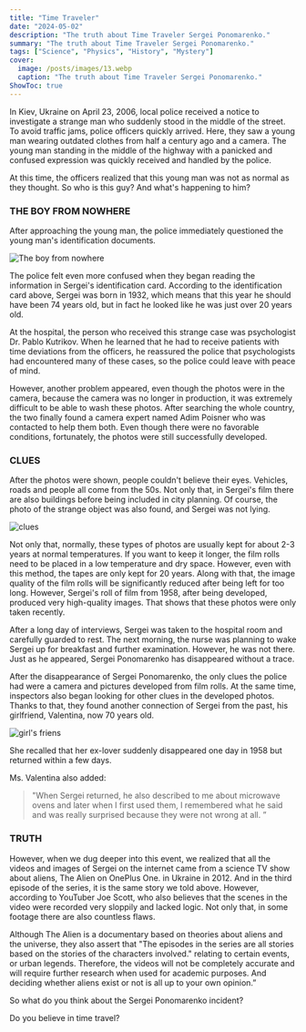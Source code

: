 ```yaml
---
title: "Time Traveler"
date: "2024-05-02"
description: "The truth about Time Traveler Sergei Ponomarenko."
summary: "The truth about Time Traveler Sergei Ponomarenko."
tags: ["Science", "Physics", "History", "Mystery"]
cover:
  image: /posts/images/13.webp
  caption: "The truth about Time Traveler Sergei Ponomarenko."
ShowToc: true
---
```


In Kiev, Ukraine on April 23, 2006, local police received a notice to investigate a strange man who suddenly stood in the middle of the street. To avoid traffic jams, police officers quickly arrived. Here, they saw a young man wearing outdated clothes from half a century ago and a camera. The young man standing in the middle of the highway with a panicked and confused expression was quickly received and handled by the police.

At this time, the officers realized that this young man was not as normal as they thought. So who is this guy? And what's happening to him?

### THE BOY FROM NOWHERE

After approaching the young man, the police immediately questioned the young man's identification documents.

![The boy from nowhere](/posts/images/13.webp#center "The boy from nowhere")

The police felt even more confused when they began reading the information in Sergei's identification card. According to the identification card above, Sergei was born in 1932, which means that this year he should have been 74 years old, but in fact he looked like he was just over 20 years old.

At the hospital, the person who received this strange case was psychologist Dr. Pablo Kutrikov. When he learned that he had to receive patients with time deviations from the officers, he reassured the police that psychologists had encountered many of these cases, so the police could leave with peace of mind.

However, another problem appeared, even though the photos were in the camera, because the camera was no longer in production, it was extremely difficult to be able to wash these photos. After searching the whole country, the two finally found a camera expert named Adim Poisner who was contacted to help them both. Even though there were no favorable conditions, fortunately, the photos were still successfully developed.

### CLUES

After the photos were shown, people couldn't believe their eyes. Vehicles, roads and people all come from the 50s. Not only that, in Sergei's film there are also buildings before being included in city planning. Of course, the photo of the strange object was also found, and Sergei was not lying.

![clues](/posts/images/14.webp#center "clues")

Not only that, normally, these types of photos are usually kept for about 2-3 years at normal temperatures. If you want to keep it longer, the film rolls need to be placed in a low temperature and dry space. However, even with this method, the tapes are only kept for 20 years. Along with that, the image quality of the film rolls will be significantly reduced after being left for too long. However, Sergei's roll of film from 1958, after being developed, produced very high-quality images. That shows that these photos were only taken recently.

After a long day of interviews, Sergei was taken to the hospital room and carefully guarded to rest. The next morning, the nurse was planning to wake Sergei up for breakfast and further examination. However, he was not there. Just as he appeared, Sergei Ponomarenko has disappeared without a trace.

After the disappearance of Sergei Ponomarenko, the only clues the police had were a camera and pictures developed from film rolls. At the same time, inspectors also began looking for other clues in the developed photos. Thanks to that, they found another connection of Sergei from the past, his girlfriend, Valentina, now 70 years old.

![girl's friens](/posts/images/15.webp#center "girl's friens")

She recalled that her ex-lover suddenly disappeared one day in 1958 but returned within a few days.

Ms. Valentina also added: 
> "When Sergei returned, he also described to me about microwave ovens and later when I first used them, I remembered what he said and was really surprised because they were not wrong at all. ”

### TRUTH

However, when we dug deeper into this event, we realized that all the videos and images of Sergei on the internet came from a science TV show about aliens, The Alien on OnePlus One. in Ukraine in 2012. And in the third episode of the series, it is the same story we told above.
However, according to YouTuber Joe Scott, who also believes that the scenes in the video were recorded very sloppily and lacked logic. Not only that, in some footage there are also countless flaws.

Although The Alien is a documentary based on theories about aliens and the universe, they also assert that "The episodes in the series are all stories based on the stories of the characters involved." relating to certain events, or urban legends. Therefore, the videos will not be completely accurate and will require further research when used for academic purposes. And deciding whether aliens exist or not is all up to your own opinion.”

So what do you think about the Sergei Ponomarenko incident?

Do you believe in time travel?
